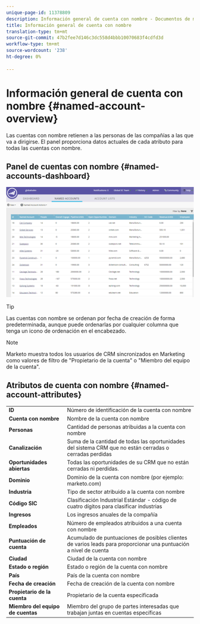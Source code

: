 ```yaml
---
unique-page-id: 11378809
description: Información general de cuenta con nombre - Documentos de marketing - Documentación del producto
title: Información general de cuenta con nombre
translation-type: tm+mt
source-git-commit: 47b2fee7d146c3dc558d4bbb10070683f4cdfd3d
workflow-type: tm+mt
source-wordcount: '238'
ht-degree: 0%

---
```



# Información general de cuenta con nombre {#named-account-overview}

Las cuentas con nombre retienen a las personas de las compañías a las que va a dirigirse. El panel proporciona datos actuales de cada atributo para todas las cuentas con nombre.

## Panel de cuentas con nombre {#named-accounts-dashboard}

![](assets/one.png)

>[!TIP]
>
>Las cuentas con nombre se ordenan por fecha de creación de forma predeterminada, aunque puede ordenarlas por cualquier columna que tenga un icono de ordenación en el encabezado.

>[!NOTE]
>
>Marketo muestra todos los usuarios de CRM sincronizados en Marketing como valores de filtro de &quot;Propietario de la cuenta&quot; o &quot;Miembro del equipo de la cuenta&quot;.

## Atributos de cuenta con nombre {#named-account-attributes}

<table> 
 <tbody> 
  <tr> 
   <td><strong>ID</strong></td> 
   <td>Número de identificación de la cuenta con nombre</td> 
  </tr> 
  <tr> 
   <td><strong>Cuenta con nombre</strong></td> 
   <td>Nombre de la cuenta con nombre</td> 
  </tr> 
  <tr> 
   <td><strong>Personas</strong></td> 
   <td>Cantidad de personas atribuidas a la cuenta con nombre</td> 
  </tr> 
  <tr> 
   <td><strong>Canalización</strong></td> 
   <td>Suma de la cantidad de todas las oportunidades del sistema CRM que no están cerradas o cerradas perdidas</td> 
  </tr> 
  <tr> 
   <td><strong>Oportunidades abiertas</strong></td> 
   <td>Todas las oportunidades de su CRM que no están cerradas ni perdidas.</td> 
  </tr> 
  <tr> 
   <td><strong>Dominio</strong></td> 
   <td>Dominio de la cuenta con nombre (por ejemplo: marketo.com)</td> 
  </tr> 
  <tr> 
   <td><strong>Industria</strong></td> 
   <td>Tipo de sector atribuido a la cuenta con nombre</td> 
  </tr> 
  <tr> 
   <td><strong>Código SIC</strong></td> 
   <td><span><strong></strong>Clasificación  <strong></strong>Industrial Estándar  <strong></strong>- código de cuatro dígitos para clasificar industrias<br></span></td> 
  </tr> 
  <tr> 
   <td><strong>Ingresos</strong></td> 
   <td>Los ingresos anuales de la compañía</td> 
  </tr> 
  <tr> 
   <td><strong>Empleados</strong></td> 
   <td>Número de empleados atribuidos a una cuenta con nombre</td> 
  </tr> 
  <tr> 
   <td colspan="1"><strong>Puntuación de cuenta</strong></td> 
   <td colspan="1">Acumulado de puntuaciones de posibles clientes de varios leads para proporcionar una puntuación a nivel de cuenta</td> 
  </tr> 
  <tr> 
   <td colspan="1"><strong>Ciudad</strong></td> 
   <td colspan="1">Ciudad de la cuenta con nombre</td> 
  </tr> 
  <tr> 
   <td colspan="1"><strong>Estado o región</strong></td> 
   <td colspan="1">Estado o región de la cuenta con nombre</td> 
  </tr> 
  <tr> 
   <td colspan="1"><strong>País</strong></td> 
   <td colspan="1">País de la cuenta con nombre</td> 
  </tr> 
  <tr> 
   <td colspan="1"><strong>Fecha de creación</strong></td> 
   <td colspan="1">Fecha de creación de la cuenta con nombre</td> 
  </tr> 
  <tr> 
   <td colspan="1"><strong>Propietario de la cuenta</strong></td> 
   <td colspan="1">Propietario de la cuenta especificada</td> 
  </tr> 
  <tr> 
   <td colspan="1"><strong>Miembro del equipo de cuentas</strong></td> 
   <td colspan="1">Miembro del grupo de partes interesadas que trabajan juntas en cuentas específicas</td> 
  </tr> 
 </tbody> 
</table>


